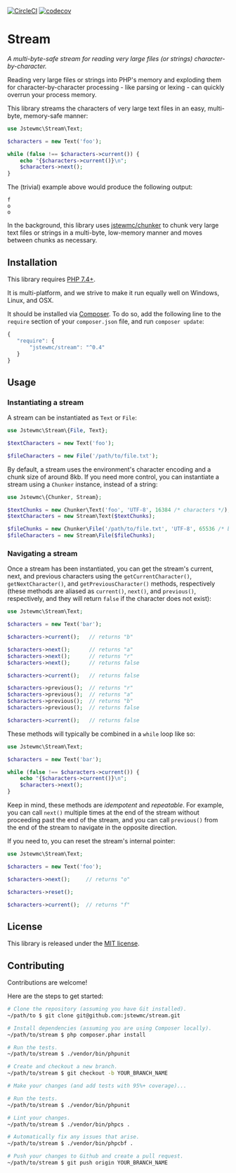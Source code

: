 [![CircleCI](https://circleci.com/gh/jstewmc/stream.svg?style=svg)](https://circleci.com/gh/jstewmc/stream) [![codecov](https://codecov.io/gh/jstewmc/stream/branch/master/graph/badge.svg?token=GxhdQr71JU)](https://codecov.io/gh/jstewmc/stream)

# Stream

_A multi-byte-safe stream for reading very large files (or strings) character-by-character._

Reading very large files or strings into PHP's memory and exploding them for character-by-character processing - like parsing or lexing - can quickly overrun your process memory.

This library streams the characters of very large text files in an easy, multi-byte, memory-safe manner:

```php
use Jstewmc\Stream\Text;

$characters = new Text('foo');

while (false !== $characters->current()) {
	echo "{$characters->current()}\n";
	$characters->next();
}
```

The (trivial) example above would produce the following output:

```
f
o
o
```

In the background, this library uses [jstewmc/chunker](https://github.com/jstewmc/chunker) to chunk very large text files or strings in a multi-byte, low-memory manner and moves between chunks as necessary.

## Installation

This library requires [PHP 7.4+](https://secure.php.net).

It is multi-platform, and we strive to make it run equally well on Windows, Linux, and OSX.

It should be installed via [Composer](https://getcomposer.org). To do so, add the following line to the `require` section of your `composer.json` file, and run `composer update`:

```javascript
{
   "require": {
       "jstewmc/stream": "^0.4"
   }
}
```

## Usage

### Instantiating a stream

A stream can be instantiated as `Text` or `File`:

```php
use Jstewmc\Stream\{File, Text};

$textCharacters = new Text('foo');

$fileCharacters = new File('/path/to/file.txt');
```

By default, a stream uses the environment's character encoding and a chunk size of around 8kb. If you need more control, you can instantiate a stream using a `Chunker` instance, instead of a string:

```php
use Jstewmc\{Chunker, Stream};

$textChunks = new Chunker\Text('foo', 'UTF-8', 16384 /* characters */);
$textCharacters = new Stream\Text($textChunks);

$fileChunks = new Chunker\File('/path/to/file.txt', 'UTF-8', 65536 /* bytes */);
$fileCharacters = new Stream\File($fileChunks);
```

### Navigating a stream

Once a stream has been instantiated, you can get the stream's current, next, and previous characters using the `getCurrentCharacter()`, `getNextCharacter()`, and `getPreviousCharacter()` methods, respectively (these methods are aliased as `current()`, `next()`, and `previous()`, respectively, and they will return `false` if the character does not exist):

```php
use Jstewmc\Stream\Text;

$characters = new Text('bar');

$characters->current();   // returns "b"

$characters->next();      // returns "a"
$characters->next();      // returns "r"
$characters->next();      // returns false

$characters->current();   // returns false

$characters->previous();  // returns "r"
$characters->previous();  // returns "a"
$characters->previous();  // returns "b"
$characters->previous();  // returns false

$characters->current();   // returns false
```

These methods will typically be combined in a `while` loop like so:

```php
use Jstewmc\Stream\Text;

$characters = new Text('bar');

while (false !== $characters->current()) {
	echo "{$characters->current()}\n";
	$characters->next();
}
```

Keep in mind, these methods are _idempotent_ and _repeatable_. For example, you can call `next()` multiple times at the end of the stream without proceeding past the end of the stream, and you can call `previous()` from the end of the stream to navigate in the opposite direction.

If you need to, you can reset the stream's internal pointer:

```php
use Jstewmc\Stream\Text;

$characters = new Text('foo');

$characters->next();     // returns "o"

$characters->reset();

$characters->current();  // returns "f"
```

## License

This library is released under the [MIT license](LICENSE).

## Contributing

Contributions are welcome!

Here are the steps to get started:

```bash
# Clone the repository (assuming you have Git installed).
~/path/to $ git clone git@github.com:jstewmc/stream.git

# Install dependencies (assuming you are using Composer locally).
~/path/to/stream $ php composer.phar install

# Run the tests.
~/path/to/stream $ ./vendor/bin/phpunit

# Create and checkout a new branch.
~/path/to/stream $ git checkout -b YOUR_BRANCH_NAME

# Make your changes (and add tests with 95%+ coverage)...

# Run the tests.
~/path/to/stream $ ./vendor/bin/phpunit

# Lint your changes.
~/path/to/stream $ ./vendor/bin/phpcs .

# Automatically fix any issues that arise.
~/path/to/stream $ ./vendor/bin/phpcbf .

# Push your changes to Github and create a pull request.
~/path/to/stream $ git push origin YOUR_BRANCH_NAME
```
